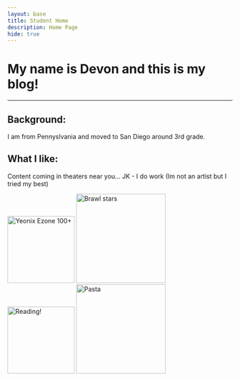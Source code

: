 ```yaml
---
layout: base
title: Student Home 
description: Home Page
hide: true
---
```


# My name is Devon and this is my blog!

---

## Background:

I am from Pennyslvania and moved to San Diego around 3rd grade.


## What I like:

Content coming in theaters near you... JK - I do work 
(Im not an artist but I tried my best)

<img src="https://i.imgur.com/e1aaU7I.png" alt="Yeonix Ezone 100+" width="150">
<img src="https://i.imgur.com/Bsq3mNO.png" alt="Brawl stars" width="200">
<img src="https://i.imgur.com/HzI4zBx.png" alt="Reading!" width="150">

<img src="https://i.imgur.com/ws3MLoX.png" alt="Pasta" width="200">